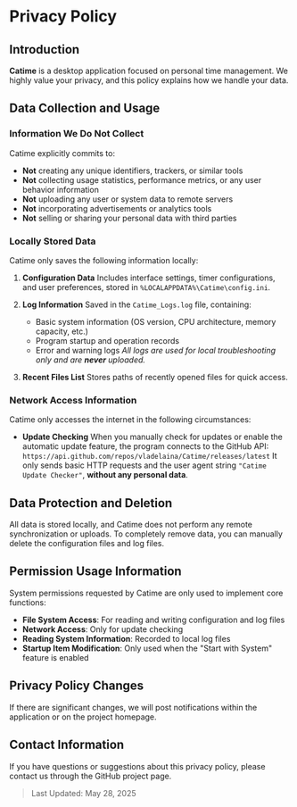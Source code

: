 # Privacy Policy

## Introduction

**Catime** is a desktop application focused on personal time management. We highly value your privacy, and this policy explains how we handle your data.

## Data Collection and Usage

### Information We Do **Not** Collect

Catime explicitly commits to:

* **Not** creating any unique identifiers, trackers, or similar tools
* **Not** collecting usage statistics, performance metrics, or any user behavior information
* **Not** uploading any user or system data to remote servers
* **Not** incorporating advertisements or analytics tools
* **Not** selling or sharing your personal data with third parties

### Locally Stored Data

Catime only saves the following information locally:

1. **Configuration Data**
   Includes interface settings, timer configurations, and user preferences, stored in `%LOCALAPPDATA%\Catime\config.ini`.

2. **Log Information**
   Saved in the `Catime_Logs.log` file, containing:

   * Basic system information (OS version, CPU architecture, memory capacity, etc.)
   * Program startup and operation records
   * Error and warning logs
     *All logs are used for local troubleshooting only and are **never** uploaded.*

3. **Recent Files List**
   Stores paths of recently opened files for quick access.

### Network Access Information

Catime only accesses the internet in the following circumstances:

* **Update Checking**
  When you manually check for updates or enable the automatic update feature, the program connects to the GitHub API:
  `https://api.github.com/repos/vladelaina/Catime/releases/latest`
  It only sends basic HTTP requests and the user agent string `"Catime Update Checker"`, **without any personal data**.

## Data Protection and Deletion

All data is stored locally, and Catime does not perform any remote synchronization or uploads.
To completely remove data, you can manually delete the configuration files and log files.

## Permission Usage Information

System permissions requested by Catime are only used to implement core functions:

* **File System Access**: For reading and writing configuration and log files
* **Network Access**: Only for update checking
* **Reading System Information**: Recorded to local log files
* **Startup Item Modification**: Only used when the "Start with System" feature is enabled

## Privacy Policy Changes

If there are significant changes, we will post notifications within the application or on the project homepage.

## Contact Information

If you have questions or suggestions about this privacy policy, please contact us through the GitHub project page.

> Last Updated: May 28, 2025



